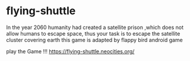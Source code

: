 # flying-shuttle
In the year 2060 humanity had created a satellite prison ,which does not allow humans to escape space, thus your task is to escape the satellite cluster covering earth       this game is adapted by flappy bird android game



play the Game !!!
https://flying-shuttle.neocities.org/
